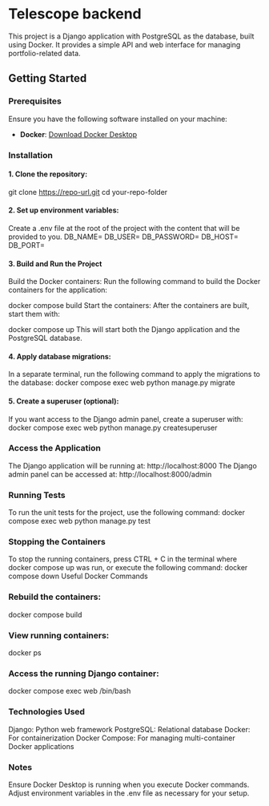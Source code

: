 # Telescope backend

This project is a Django application with PostgreSQL as the database, built using Docker. It provides a simple API and web interface for managing portfolio-related data.

## Getting Started

### Prerequisites
Ensure you have the following software installed on your machine:
- **Docker**: [Download Docker Desktop](https://www.docker.com/products/docker-desktop)

### Installation

#### 1. Clone the repository:
git clone https://repo-url.git
cd your-repo-folder

#### 2. Set up environment variables:
Create a .env file at the root of the project with the content that will be provided to you.
DB_NAME=
DB_USER=
DB_PASSWORD=
DB_HOST=
DB_PORT=

#### 3. Build and Run the Project
Build the Docker containers: Run the following command to build the Docker containers for the application:

docker compose build
Start the containers: After the containers are built, start them with:

docker compose up
This will start both the Django application and the PostgreSQL database.

#### 4. Apply database migrations:
In a separate terminal, run the following command to apply the migrations to the database:
docker compose exec web python manage.py migrate

#### 5. Create a superuser (optional):
If you want access to the Django admin panel, create a superuser with:
docker compose exec web python manage.py createsuperuser

### Access the Application
The Django application will be running at: http://localhost:8000
The Django admin panel can be accessed at: http://localhost:8000/admin

### Running Tests
To run the unit tests for the project, use the following command:
docker compose exec web python manage.py test

### Stopping the Containers
To stop the running containers, press CTRL + C in the terminal where docker compose up was run, or execute the following command:
docker compose down
Useful Docker Commands

### Rebuild the containers:
docker compose build

### View running containers:
docker ps

### Access the running Django container:
docker compose exec web /bin/bash

### Technologies Used
Django: Python web framework
PostgreSQL: Relational database
Docker: For containerization
Docker Compose: For managing multi-container Docker applications

### Notes
Ensure Docker Desktop is running when you execute Docker commands.
Adjust environment variables in the .env file as necessary for your setup.
